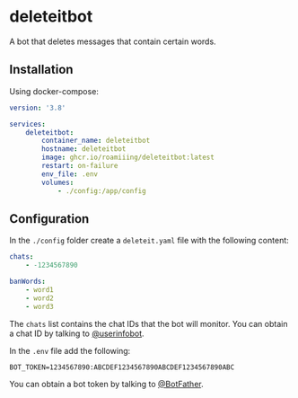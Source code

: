 # deleteitbot

A bot that deletes messages that contain certain words.

## Installation

Using docker-compose:

```yaml
version: '3.8'

services:
    deleteitbot:
        container_name: deleteitbot
        hostname: deleteitbot
        image: ghcr.io/roamiiing/deleteitbot:latest
        restart: on-failure
        env_file: .env
        volumes:
            - ./config:/app/config
```

## Configuration

In the `./config` folder create a `deleteit.yaml` file with the following
content:

```yaml
chats:
    - -1234567890

banWords:
    - word1
    - word2
    - word3
```

The `chats` list contains the chat IDs that the bot will monitor. You can obtain
a chat ID by talking to [@userinfobot](https://t.me/userinfobot).

In the `.env` file add the following:

```env
BOT_TOKEN=1234567890:ABCDEF1234567890ABCDEF1234567890ABC
```

You can obtain a bot token by talking to [@BotFather](https://t.me/BotFather).
